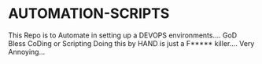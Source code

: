 # AUTOMATION-SCRIPTS

This Repo is to Automate in setting up a DEVOPS environments....
GoD Bless CoDing or Scripting
Doing this by HAND is just a F***** killer.... 
Very Annoying...
